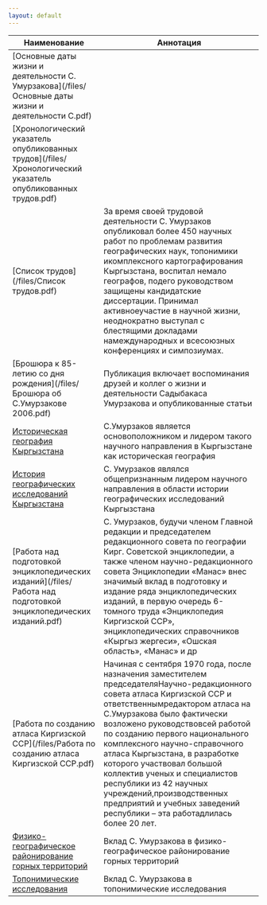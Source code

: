 ```yaml
---
layout: default
---
```


|**Наименование**|**Аннотация**|
|---|---|
|[Основные даты жизни и деятельности С. Умурзакова](/files/Основные даты жизни и деятельности С.pdf)||
|[Хронологический указатель опубликованных трудов](/files/Хронологический указатель опубликованных трудов.pdf)||
|[Список трудов](/files/Список трудов.pdf)|За   время   своей   трудовой   деятельности   С.   Умурзаков   опубликовал   более   450 научных   работ   по   проблемам   развития   географических   наук,   топонимики   икомплексного картографирования Кыргызстана, воспитал немало географов, подего   руководством   защищены   кандидатские   диссертации.   Принимал   активноеучастие   в   научной  жизни,   неоднократно   выступал  с  блестящими  докладами намеждународных и всесоюзных конференциях и симпозиумах. |
|[Брошюра к 85-летию со дня рождения](/files/Брошюра об С.Умурзакове 2006.pdf)|Публикация включает воспоминания друзей и коллег о жизни и деятельности Садыбакаса Умурзакова и опубликованные статьи|
|[Историческая география Кыргызстана](/articles/historic_geography)|С.Умурзаков является основоположником и лидером такого научного направления в Кыргызстане как историческая география|
|[История географических исследований Кыргызстана](/articles/geography_history)|С. Умурзаков являлся общепризнанным лидером научного направления в области истории географических исследований Кыргызстана|
|[Работа над подготовкой энциклопедических изданий](/files/Работа над подготовкой энциклопедических изданий.pdf)|С. Умурзаков, будучи членом Главной редакции и председателем редакционного совета по географии Кирг. Советской энциклопедии, а также членом научно-редакционного совета Энциклопедии «Манас» внес значимый вклад в подготовку и издание ряда энциклопедических изданий, в первую очередь 6-томного труда «Энциклопедия Киргизской ССР», энциклопедических справочников «Кыргыз жергеси», «Ошская область», «Манас» и др|
|[Работа по созданию атласа Киргизской ССР](/files/Работа по созданию атласа Киргизской ССР.pdf)|Начиная с сентября 1970 года, после назначения заместителем председателяНаучно-редакционного   совета   атласа   Киргизской   ССР   и   ответственнымредактором атласа на С.Умурзакова было фактически возложено руководствовсей   работой   по   созданию   первого   национального   комплексного   научно-справочного атласа Кыргызстана, в разработке которого участвовал большой коллектив ученых   и   специалистов   республики   из   42   научных   учреждений,производственных предприятий и учебных заведений республики – эта работадлилась более 20 лет.|
|[Физико-географическое районирование горных территорий](/articles/physic_geographic_districting)|Вклад С. Умурзакова в физико-географическое районирование горных территорий|
|[Топонимические исследования](/articles/toponomy_research)|Вклад С. Умурзакова в топонимические исследования|
